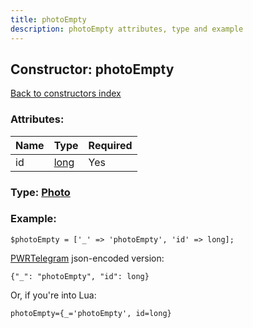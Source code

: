 ```yaml
---
title: photoEmpty
description: photoEmpty attributes, type and example
---
```

## Constructor: photoEmpty  
[Back to constructors index](index.md)



### Attributes:

| Name     |    Type       | Required |
|----------|---------------|----------|
|id|[long](../types/long.md) | Yes|



### Type: [Photo](../types/Photo.md)


### Example:

```
$photoEmpty = ['_' => 'photoEmpty', 'id' => long];
```  

[PWRTelegram](https://pwrtelegram.xyz) json-encoded version:

```
{"_": "photoEmpty", "id": long}
```


Or, if you're into Lua:  


```
photoEmpty={_='photoEmpty', id=long}

```


